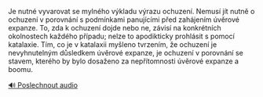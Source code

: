 
Je nutné vyvarovat se mylného výkladu výrazu ochuzení. Nemusí jít nutně o ochuzení v porovnání s podmínkami panujícími před zahájením úvěrové expanze. To, zda k ochuzení dojde nebo ne, závisí na konkrétních okolnostech každého případu; nelze to apodikticky prohlásit s pomocí katalaxie. Tím, co je v katalaxii myšleno tvrzením, že ochuzení je nevyhnutelným důsledkem úvěrové expanze, je ochuzení v porovnání se stavem, kterého by bylo dosaženo za nepřítomnosti úvěrové expanze a boomu.

[🔊 Poslechnout audio](/data/7-paragraphs/audio/chapter_102/para_004-Je-nutn-vyvarovat-se-mylnho-vkladu-vrazu-ochuz.mp3)
